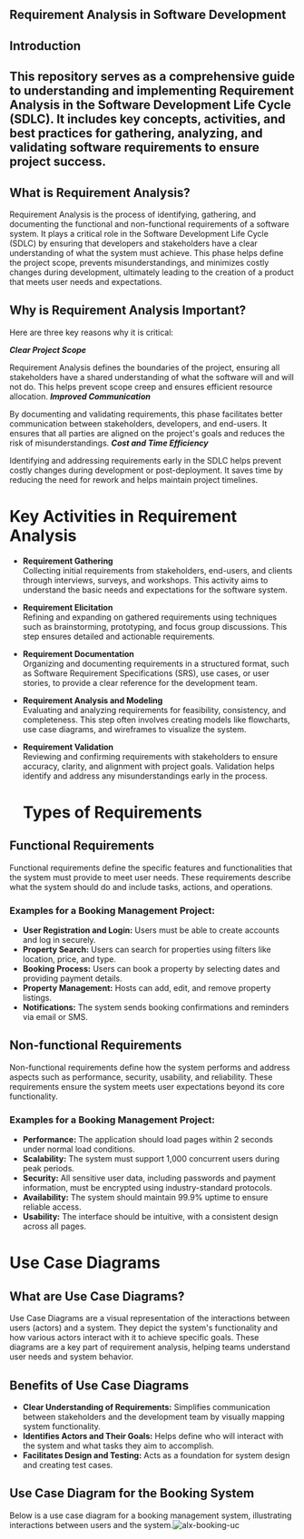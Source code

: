 ## Requirement Analysis in Software Development  

## Introduction  
This repository serves as a comprehensive guide to understanding and implementing Requirement Analysis in the   Software Development Life Cycle (SDLC). It includes key concepts, activities, and best practices for gathering,   analyzing, and validating software requirements to ensure project success.  
---   
## What is Requirement Analysis?  

Requirement Analysis is the process of identifying, gathering, and documenting the functional and non-functional   requirements of a software system. It plays a critical role in the Software Development Life Cycle (SDLC) by    ensuring that developers and stakeholders have a clear understanding of what the system must achieve. This phase    helps define the project scope, prevents misunderstandings, and minimizes costly changes during    development, ultimately leading to the creation of a product that meets user needs and expectations.  

## Why is Requirement Analysis Important?   

Here are three key reasons why it is critical:  

***Clear Project Scope***  

Requirement Analysis defines the boundaries of the project, ensuring all stakeholders have a shared understanding of what the software will and will not do. This helps prevent scope creep and ensures efficient resource allocation.
***Improved Communication***  

By documenting and validating requirements, this phase facilitates better communication between stakeholders, developers, and end-users. It ensures that all parties are aligned on the project's goals and reduces the risk of misunderstandings.
***Cost and Time Efficiency***  

Identifying and addressing requirements early in the SDLC helps prevent costly changes during development or post-deployment. It saves time by reducing the need for rework and helps maintain project timelines.

# Key Activities in Requirement Analysis   

- **Requirement Gathering**  
  Collecting initial requirements from stakeholders, end-users, and clients through interviews, surveys, and workshops. This activity aims to understand the basic needs and expectations for the software system.

- **Requirement Elicitation**  
  Refining and expanding on gathered requirements using techniques such as brainstorming, prototyping, and focus group discussions. This step ensures detailed and actionable requirements.

- **Requirement Documentation**  
  Organizing and documenting requirements in a structured format, such as Software Requirement Specifications (SRS), use cases, or user stories, to provide a clear reference for the development team.

- **Requirement Analysis and Modeling**  
  Evaluating and analyzing requirements for feasibility, consistency, and completeness. This step often involves creating models like flowcharts, use case diagrams, and wireframes to visualize the system.

- **Requirement Validation**  
  Reviewing and confirming requirements with stakeholders to ensure accuracy, clarity, and alignment with project goals. Validation helps identify and address any misunderstandings early in the process.


  # Types of Requirements  

## Functional Requirements  
Functional requirements define the specific features and functionalities that the system must provide to meet user needs. These requirements describe what the system should do and include tasks, actions, and operations.  

### Examples for a Booking Management Project:  
- **User Registration and Login:** Users must be able to create accounts and log in securely.  
- **Property Search:** Users can search for properties using filters like location, price, and type.  
- **Booking Process:** Users can book a property by selecting dates and providing payment details.  
- **Property Management:** Hosts can add, edit, and remove property listings.  
- **Notifications:** The system sends booking confirmations and reminders via email or SMS.  

## Non-functional Requirements  
Non-functional requirements define how the system performs and address aspects such as performance, security, usability, and reliability. These requirements ensure the system meets user expectations beyond its core functionality.  

### Examples for a Booking Management Project:  
- **Performance:** The application should load pages within 2 seconds under normal load conditions.  
- **Scalability:** The system must support 1,000 concurrent users during peak periods.  
- **Security:** All sensitive user data, including passwords and payment information, must be encrypted using industry-standard protocols.  
- **Availability:** The system should maintain 99.9% uptime to ensure reliable access.  
- **Usability:** The interface should be intuitive, with a consistent design across all pages.  


# Use Case Diagrams  

## What are Use Case Diagrams?  
Use Case Diagrams are a visual representation of the interactions between users (actors) and a system. They depict the system's functionality and how various actors interact with it to achieve specific goals. These diagrams are a key part of requirement analysis, helping teams understand user needs and system behavior.

## Benefits of Use Case Diagrams  
- **Clear Understanding of Requirements:** Simplifies communication between stakeholders and the development team by visually mapping system functionality.  
- **Identifies Actors and Their Goals:** Helps define who will interact with the system and what tasks they aim to accomplish.  
- **Facilitates Design and Testing:** Acts as a foundation for system design and creating test cases.  

## Use Case Diagram for the Booking System  
Below is a use case diagram for a booking management system, illustrating interactions between users and the system.![alx-booking-uc](https://github.com/user-attachments/assets/6ebaa8b6-8727-4070-a7eb-891464a091e1)
